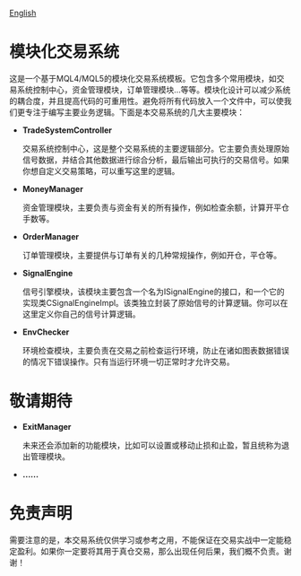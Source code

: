 [English](https://github.com/michaelwade/ModularTradeSystem/blob/master/README.md)

# 模块化交易系统

这是一个基于MQL4/MQL5的模块化交易系统模板。它包含多个常用模块，如交易系统控制中心，资金管理模块，订单管理模块...等等。模块化设计可以减少系统的耦合度，并且提高代码的可重用性。避免将所有代码放入一个文件中，可以使我们更专注于编写主要业务逻辑。下面是本交易系统的几大主要模块：

- **TradeSystemController**

	交易系统控制中心，这是整个交易系统的主要逻辑部分。它主要负责处理原始信号数据，并结合其他数据进行综合分析，最后输出可执行的交易信号。如果你想自定义交易策略，可以重写这里的逻辑。
 
- **MoneyManager**

	资金管理模块，主要负责与资金有关的所有操作，例如检查余额，计算开平仓手数等。   

- **OrderManager**

	订单管理模块，主要提供与订单有关的几种常规操作，例如开仓，平仓等。

- **SignalEngine**

 	信号引擎模块，该模块主要包含一个名为ISignalEngine的接口，和一个它的实现类CSignalEngineImpl。该类独立封装了原始信号的计算逻辑。你可以在这里定义你自己的信号计算逻辑。

- **EnvChecker**

	环境检查模块，主要负责在交易之前检查运行环境，防止在诸如图表数据错误的情况下错误操作。只有当运行环境一切正常时才允许交易。

# 敬请期待
	
- **ExitManager**

	未来还会添加新的功能模块，比如可以设置或移动止损和止盈，暂且统称为退出管理模块。

- **......**

# 免责声明

需要注意的是，本交易系统仅供学习或参考之用，不能保证在交易实战中一定能稳定盈利。如果你一定要将其用于真仓交易，那么出现任何后果，我们概不负责。谢谢！









